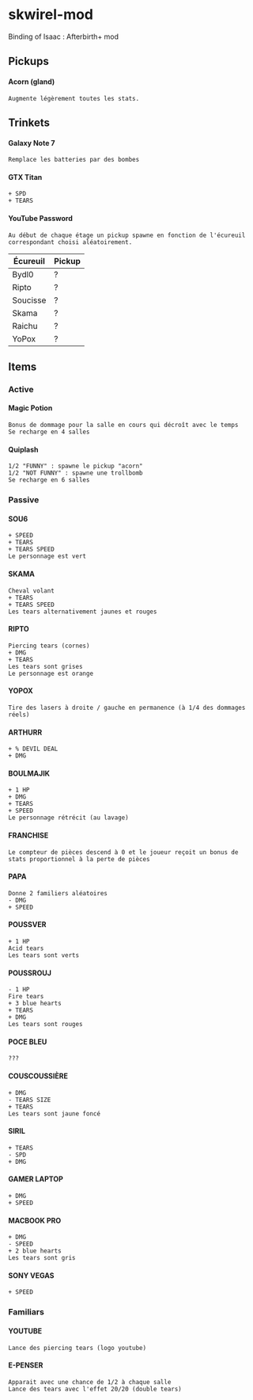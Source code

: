 # skwirel-mod

Binding of Isaac : Afterbirth+ mod

## Pickups

#### Acorn (gland)

    Augmente légèrement toutes les stats.

## Trinkets

#### Galaxy Note 7

    Remplace les batteries par des bombes

#### GTX Titan

    + SPD
    + TEARS

#### YouTube Password

    Au début de chaque étage un pickup spawne en fonction de l'écureuil correspondant choisi aléatoirement.

Écureuil | Pickup
-------- | ------
Bydl0    | ?
Ripto    | ?
Soucisse | ?
Skama    | ?
Raichu   | ?
YoPox    | ?

## Items

### Active

#### Magic Potion

    Bonus de dommage pour la salle en cours qui décroît avec le temps
    Se recharge en 4 salles

#### Quiplash

    1/2 "FUNNY" : spawne le pickup "acorn"
    1/2 "NOT FUNNY" : spawne une trollbomb
    Se recharge en 6 salles

### Passive

#### SOU6

    + SPEED
    + TEARS
    + TEARS SPEED
    Le personnage est vert

#### SKAMA

    Cheval volant
    + TEARS
    + TEARS SPEED
    Les tears alternativement jaunes et rouges

#### RIPTO

    Piercing tears (cornes)
    + DMG
    + TEARS
    Les tears sont grises
    Le personnage est orange

#### YOPOX

    Tire des lasers à droite / gauche en permanence (à 1/4 des dommages réels)

#### ARTHURR

    + % DEVIL DEAL
    + DMG

#### BOULMAJIK

    + 1 HP
    + DMG
    + TEARS
    + SPEED
    Le personnage rétrécit (au lavage)

#### FRANCHISE

    Le compteur de pièces descend à 0 et le joueur reçoit un bonus de stats proportionnel à la perte de pièces

#### PAPA

    Donne 2 familiers aléatoires
    - DMG
    + SPEED

#### POUSSVER

    + 1 HP
    Acid tears
    Les tears sont verts

#### POUSSROUJ

    - 1 HP
    Fire tears
    + 3 blue hearts
    + TEARS
    + DMG
    Les tears sont rouges

#### POCE BLEU

    ???

#### COUSCOUSSIÈRE

    + DMG
    - TEARS SIZE
    + TEARS
    Les tears sont jaune foncé

#### SIRIL

    + TEARS
    - SPD
    + DMG

#### GAMER LAPTOP

    + DMG
    + SPEED

#### MACBOOK PRO

    + DMG
    - SPEED
    + 2 blue hearts
    Les tears sont gris

#### SONY VEGAS

    + SPEED

### Familiars

#### YOUTUBE

    Lance des piercing tears (logo youtube)

#### E-PENSER

    Apparait avec une chance de 1/2 à chaque salle
    Lance des tears avec l'effet 20/20 (double tears)
